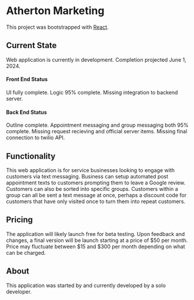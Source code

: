 # Atherton Marketing

This project was bootstrapped with [React](https://github.com/facebook/create-react-app).

## Current State

Web application is currently in development. Completion projected June 1, 2024.
#### Front End Status ####
UI fully complete. Logic 95% complete. Missing integration to backend server.

#### Back End Status ####
Outline complete. Appointment messaging and group messaging both 95% complete. Missing request recieving and official server items. Missing final connection to twilio API.

## Functionality

This web application is for service businesses looking to engage with customers via text messaging. Business can setup automated post appointment texts to customers prompting them to leave a Google review. Customers can also be sorted into specific groups. Customers within a group can all be sent a text message at once, perhaps a discount code for customers that have only visited once to turn them into repeat customers.

## Pricing

The application will likely launch free for beta testing. Upon feedback and changes, a final version will be launch starting at a price of $50 per month. Price may fluctuate between $15 and $300 per month depending on what can be charged.

## About

This application was started by and currently developed by a solo developer.

